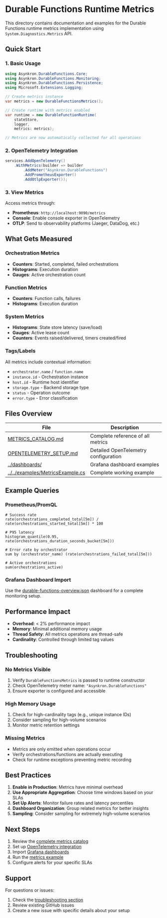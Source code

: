 # Durable Functions Runtime Metrics

This directory contains documentation and examples for the Durable Functions runtime metrics implementation using `System.Diagnostics.Metrics` API.

## Quick Start

### 1. Basic Usage

```csharp
using Asynkron.DurableFunctions.Core;
using Asynkron.DurableFunctions.Monitoring;
using Asynkron.DurableFunctions.Persistence;
using Microsoft.Extensions.Logging;

// Create metrics instance
var metrics = new DurableFunctionsMetrics();

// Create runtime with metrics enabled
var runtime = new DurableFunctionRuntime(
    stateStore, 
    logger, 
    metrics: metrics);

// Metrics are now automatically collected for all operations
```

### 2. OpenTelemetry Integration

```csharp
services.AddOpenTelemetry()
    .WithMetrics(builder => builder
        .AddMeter("Asynkron.DurableFunctions")
        .AddPrometheusExporter()
        .AddOtlpExporter());
```

### 3. View Metrics

Access metrics through:
- **Prometheus**: `http://localhost:9090/metrics`
- **Console**: Enable console exporter in OpenTelemetry
- **OTLP**: Send to observability platforms (Jaeger, DataDog, etc.)

## What Gets Measured

### Orchestration Metrics
- **Counters**: Started, completed, failed orchestrations
- **Histograms**: Execution duration
- **Gauges**: Active orchestration count

### Function Metrics
- **Counters**: Function calls, failures
- **Histograms**: Execution duration

### System Metrics
- **Histograms**: State store latency (save/load)
- **Gauges**: Active lease count
- **Counters**: Events raised/delivered, timers created/fired

### Tags/Labels
All metrics include contextual information:
- `orchestrator.name` / `function.name`
- `instance.id` - Orchestration instance
- `host.id` - Runtime host identifier
- `storage.type` - Backend storage type
- `status` - Operation outcome
- `error.type` - Error classification

## Files Overview

| File | Description |
|------|-------------|
| [METRICS_CATALOG.md](METRICS_CATALOG.md) | Complete reference of all metrics |
| [OPENTELEMETRY_SETUP.md](OPENTELEMETRY_SETUP.md) | Detailed OpenTelemetry configuration |
| [../dashboards/](../dashboards/) | Grafana dashboard examples |
| [../../examples/MetricsExample.cs](../../examples/MetricsExample.cs) | Complete working example |

## Example Queries

### Prometheus/PromQL

```promql
# Success rate
rate(orchestrations_completed_total[5m]) / rate(orchestrations_started_total[5m]) * 100

# P95 latency
histogram_quantile(0.95, rate(orchestrations_duration_seconds_bucket[5m]))

# Error rate by orchestrator
sum by (orchestrator_name) (rate(orchestrations_failed_total[5m]))

# Active orchestrations
sum(orchestrations_active)
```

### Grafana Dashboard Import

Use the [durable-functions-overview.json](../dashboards/durable-functions-overview.json) dashboard for a complete monitoring setup.

## Performance Impact

- **Overhead**: < 2% performance impact
- **Memory**: Minimal additional memory usage
- **Thread Safety**: All metrics operations are thread-safe
- **Cardinality**: Controlled through limited tag values

## Troubleshooting

### No Metrics Visible
1. Verify `DurableFunctionsMetrics` is passed to runtime constructor
2. Check OpenTelemetry meter name: `"Asynkron.DurableFunctions"`
3. Ensure exporter is configured and accessible

### High Memory Usage
1. Check for high-cardinality tags (e.g., unique instance IDs)
2. Consider sampling for high-volume scenarios
3. Monitor metric retention settings

### Missing Metrics
- Metrics are only emitted when operations occur
- Verify orchestrations/functions are actually executing
- Check for runtime exceptions preventing metric recording

## Best Practices

1. **Enable in Production**: Metrics have minimal overhead
2. **Use Appropriate Aggregation**: Choose time windows based on your SLAs
3. **Set Up Alerts**: Monitor failure rates and latency percentiles
4. **Dashboard Organization**: Group related metrics for better insights
5. **Sampling**: Consider sampling for extremely high-volume scenarios

## Next Steps

1. Review the [complete metrics catalog](METRICS_CATALOG.md)
2. Set up [OpenTelemetry integration](OPENTELEMETRY_SETUP.md)  
3. Import [Grafana dashboards](../dashboards/)
4. Run the [metrics example](../../examples/MetricsExample.cs)
5. Configure alerts for your specific SLAs

## Support

For questions or issues:
1. Check the [troubleshooting section](#troubleshooting)
2. Review existing GitHub issues
3. Create a new issue with specific details about your setup